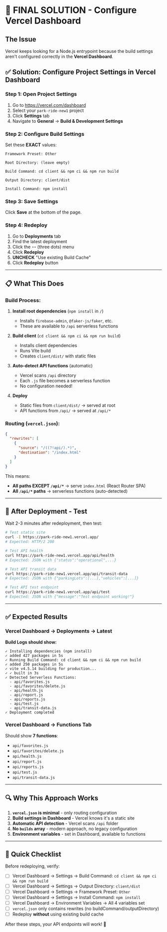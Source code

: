 # 🎯 FINAL SOLUTION - Configure Vercel Dashboard

## The Issue
Vercel keeps looking for a Node.js entrypoint because the build settings aren't configured correctly in the **Vercel Dashboard**.

## ✅ Solution: Configure Project Settings in Vercel Dashboard

### Step 1: Open Project Settings
1. Go to https://vercel.com/dashboard
2. Select your `park-ride-new1` project
3. Click **Settings** tab
4. Navigate to **General** → **Build & Development Settings**

### Step 2: Configure Build Settings

Set these **EXACT** values:

```
Framework Preset: Other
```

```
Root Directory: (leave empty)
```

```
Build Command: cd client && npm ci && npm run build
```

```
Output Directory: client/dist
```

```
Install Command: npm install
```

### Step 3: Save Settings

Click **Save** at the bottom of the page.

### Step 4: Redeploy

1. Go to **Deployments** tab
2. Find the latest deployment
3. Click the **⋯** (three dots) menu
4. Click **Redeploy**
5. **UNCHECK** "Use existing Build Cache"
6. Click **Redeploy** button

---

## 📋 What This Does

### Build Process:
1. **Install root dependencies** (`npm install` in `/`)
   - Installs `firebase-admin`, `@faker-js/faker`, etc.
   - These are available to `/api` serverless functions

2. **Build client** (`cd client && npm ci && npm run build`)
   - Installs client dependencies
   - Runs Vite build
   - Creates `client/dist/` with static files

3. **Auto-detect API functions** (automatic)
   - Vercel scans `/api` directory
   - Each `.js` file becomes a serverless function
   - No configuration needed!

4. **Deploy**
   - Static files from `client/dist/` → served at root
   - API functions from `/api/` → served at `/api/*`

### Routing (`vercel.json`):
```json
{
  "rewrites": [
    {
      "source": "/((?!api/).*)",
      "destination": "/index.html"
    }
  ]
}
```

This means:
- **All paths EXCEPT `/api/*`** → serve `index.html` (React Router SPA)
- **All `/api/*` paths** → serverless functions (auto-detected)

---

## 🧪 After Deployment - Test

Wait 2-3 minutes after redeployment, then test:

```bash
# Test static site
curl -I https://park-ride-new1.vercel.app/
# Expected: HTTP/2 200

# Test API health
curl https://park-ride-new1.vercel.app/api/health
# Expected: JSON with {"status":"operational",...}

# Test API transit data
curl https://park-ride-new1.vercel.app/api/transit-data
# Expected: JSON with {"parkingLots":[...],"vehicles":[...]}

# Test API test endpoint
curl https://park-ride-new1.vercel.app/api/test
# Expected: JSON with {"message":"Test endpoint working!"}
```

---

## ✅ Expected Results

### Vercel Dashboard → Deployments → Latest

**Build Logs should show:**
```
✓ Installing dependencies (npm install)
✓ added 427 packages in 5s
✓ Running Build Command: cd client && npm ci && npm run build
✓ added 250 packages in 5s
✓ vite v4.5.14 building for production...
✓ ✓ built in 3s
✓ Detected Serverless Functions:
  - api/favorites.js
  - api/favorites/delete.js
  - api/health.js
  - api/report.js
  - api/reports.js
  - api/test.js
  - api/transit-data.js
✓ Deployment completed
```

### Vercel Dashboard → Functions Tab

Should show **7 functions**:
- `api/favorites.js`
- `api/favorites/delete.js`
- `api/health.js`
- `api/report.js`
- `api/reports.js`
- `api/test.js`
- `api/transit-data.js`

---

## 🔍 Why This Approach Works

1. **`vercel.json` is minimal** - only routing configuration
2. **Build settings in Dashboard** - Vercel knows it's a static site
3. **Automatic API detection** - Vercel scans `/api` folder
4. **No `builds` array** - modern approach, no legacy configuration
5. **Environment variables** - set in Dashboard, available to functions

---

## 🚀 Quick Checklist

Before redeploying, verify:

- [ ] Vercel Dashboard → Settings → Build Command: `cd client && npm ci && npm run build`
- [ ] Vercel Dashboard → Settings → Output Directory: `client/dist`
- [ ] Vercel Dashboard → Settings → Framework Preset: `Other`
- [ ] Vercel Dashboard → Settings → Install Command: `npm install`
- [ ] Vercel Dashboard → Environment Variables → All 4 variables set
- [ ] `vercel.json` only contains rewrites (no buildCommand/outputDirectory)
- [ ] Redeploy **without** using existing build cache

After these steps, your API endpoints will work! 🎉
